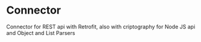 # Connector
Connector for REST api with Retrofit, also with criptography for Node JS api and Object and List Parsers
